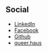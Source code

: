 ## Social

* [LinkedIn](https://www.linkedin.com/in/lwille)
* [Facebook](https://fb.me/lwille)
* [Github](https://github.com/lwille)
* <a rel="me" href="https://queer.haus/@lwille">queer.haus</a>
